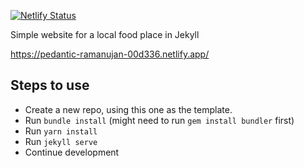 [![Netlify Status](https://api.netlify.com/api/v1/badges/3e1010a7-45ab-44db-89b1-474734f0209e/deploy-status)](https://app.netlify.com/sites/pedantic-ramanujan-00d336/deploys)

Simple website for a local food place in Jekyll

https://pedantic-ramanujan-00d336.netlify.app/

## Steps to use
- Create a new repo, using this one as the template.
- Run `bundle install` (might need to run `gem install bundler` first)
- Run `yarn install`
- Run `jekyll serve`
- Continue development

